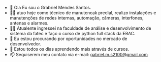 - 👋 Ola Eu sou o Grabriel Mendes Santos.
- 👷‍♂️ atuo hoje como técnico de manutencak predial, realizo instalações e manutenções de redes internas, automação, câmeras, interfones, antenas e alarmes.
- 👨‍💻 Atualente ingressei na faculdade de análise e desenvolvimento de sistema da fatec 
e faço o curso de python full stack da EBAC.
- 👀 Eu estou procurando por oportunidades no mercado de desenvolvedor.
- 🌱 Estou todos os dias aprendendo mais através de cursos.
- 📫 Sequiserem meu contato via e-mail: gabriel.m.s2100@gmail.com
